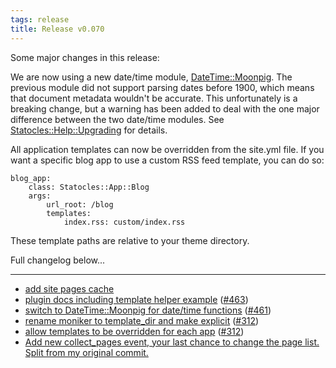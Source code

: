 ```yaml
---
tags: release
title: Release v0.070
---
```


Some major changes in this release:

We are now using a new date/time module,
[DateTime::Moonpig](http://metacpan.org/pod/DateTime::Moonpig). The
previous module did not support parsing dates before 1900, which means
that document metadata wouldn't be accurate. This unfortunately is
a breaking change, but a warning has been added to deal with the
one major difference between the two date/time modules. See
[Statocles::Help::Upgrading](/pod/Statocles/Help/Upgrading) for details.

All application templates can now be overridden from the site.yml file.
If you want a specific blog app to use a custom RSS feed template, you
can do so:

    blog_app:
        class: Statocles::App::Blog
        args:
            url_root: /blog
            templates:
                index.rss: custom/index.rss

These template paths are relative to your theme directory.

Full changelog below...

---

* [add site pages cache](https://github.com/preaction/Statocles/commit/c6709d60343b8ab92ef29f10b3bc83f578ec7038)
* [plugin docs including template helper example](https://github.com/preaction/Statocles/commit/742e411f79f8aefd5c8732b99a090083612df174) ([#463](https://github.com/preaction/Statocles/issues/463))
* [switch to DateTime::Moonpig for date/time functions](https://github.com/preaction/Statocles/commit/5b7e219328b8a6723c4747e9d72320d95030510e) ([#461](https://github.com/preaction/Statocles/issues/461))
* [rename moniker to template_dir and make explicit](https://github.com/preaction/Statocles/commit/f6ef92e34be4b22682c9b3eacb23eeb56c10b91e) ([#312](https://github.com/preaction/Statocles/issues/312))
* [allow templates to be overridden for each app](https://github.com/preaction/Statocles/commit/20b955a2141831a1bf592495a8648390a678ae60) ([#312](https://github.com/preaction/Statocles/issues/312))
* [Add new collect_pages event, your last chance to change the page list. Split from my original commit.](https://github.com/preaction/Statocles/commit/dcd493e84ae47c5c9a54875bf19701a6e8900781)
